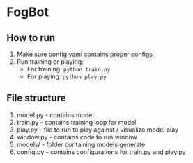 # FogBot

## How to run
1. Make sure config.yaml contains proper configs
2. Run training or playing:
   - For training: `python train.py`
   - For playing:  `python play.py`



## File structure

1. model.py - contains model
2. train.py - contains training loop for model
3. play.py - file to run to play against / visualize model play
4. window.py - contains code to run window
5. models/ - folder containing models generate
6. config.py - contains configurations for train.py and play.py